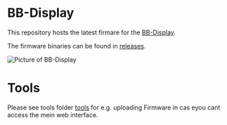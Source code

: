# BB-Display

This repository hosts the latest firmare for the [BB-Display](https://www.blue-battery.com/product-page/bb-display).

The firmware binaries can be found in [releases](http://github.com/blue-battery-ch/BB-Display/releases/latest).

![Picture of BB-Display][device]

# Tools

Please see tools folder [tools](https://github.com/blue-battery-ch/BB-Display/tree/main/tools) for e.g. uploading Firmware in cas eyou cant access the mein web interface.

[device]: https://static.wixstatic.com/media/214c6f_8ee849b3d33c4022a48a8a12a6f4eaf9~mv2.png/v1/fill/w_256,h_256,al_c,q_90,usm_0.66_1.00_0.01,enc_auto/214c6f_8ee849b3d33c4022a48a8a12a6f4eaf9~mv2.png "BB-Display"
